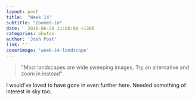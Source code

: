 ```yaml
---
layout: post
title:  "Week 14"
subtitle: "Zoomed-in"
date:   2016-06-20 11:00:00 +1300
categories: photos
author: 'Josh Post'
link: ''
coverimage: 'week-14-landscape'
---
```


> "Most landscapes are wide sweeping images. Try an alternative and zoom in instead".

I would've loved to have gone in even further here. Needed something of interest in sky too.